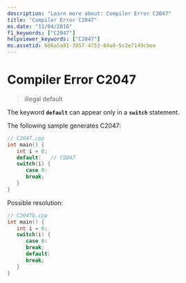 ```yaml
---
description: "Learn more about: Compiler Error C2047"
title: "Compiler Error C2047"
ms.date: "11/04/2016"
f1_keywords: ["C2047"]
helpviewer_keywords: ["C2047"]
ms.assetid: 686a5a81-3857-4753-84a0-5c2e7149cbee
---
```

# Compiler Error C2047

> illegal default

The keyword **`default`** can appear only in a **`switch`** statement.

The following sample generates C2047:

```cpp
// C2047.cpp
int main() {
   int i = 0;
   default:   // C2047
   switch(i) {
      case 0:
      break;
   }
}
```

Possible resolution:

```cpp
// C2047b.cpp
int main() {
   int i = 0;
   switch(i) {
      case 0:
      break;
      default:
      break;
   }
}
```
